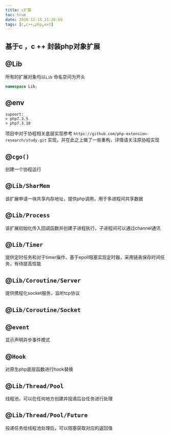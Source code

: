 ```yaml
---
title: c扩展
toc: true
date: 2018-12-15 21:28:59
tags: [c,c++,php,ext]
---
```



## 基于c ，c ++ 封装php对象扩展

## @Lib
所有的扩展对象均以`Lib` 命名空间为开头
```php
namespace Lib;
```
## @env
```
supoort:
> php7.3.5
> php7.3.10
```
项目中对于协程相关底层实现参考 `https://github.com/php-extension-research/study.git` 实现，并在此之上做了一些重构，详情请关注原协程实现
## @`cgo()`
创建一个协程运行
## @`Lib/SharMem`
该扩展申请一块共享内存地址，提供php调用，用于多进程间共享数据
## @`Lib/Process`
该扩展初始化传入回调函数并创建子进程执行，子进程间可以通过channel通讯
## @`Lib/Timer`
提供定时任务和对于timer操作，基于epoll阻塞实现定时器，采用链表保存时间任务，有待提高性能
## @`Lib/Coroutine/Server`
提供携程化socket服务，监听tcp协议
## @`Lib/Coroutine/Socket`
## @`event`
显示声明异步事件模式
## @`Hook`
对原生php底层函数进行hook替换
## @`Lib/Thread/Pool` 
线程池，可以在任何地方创建并投递后台任务进行处理
## @`Lib/Thread/Pool/Future` 
投递任务给线程池处理后，可以阻塞获取对应的返回值

